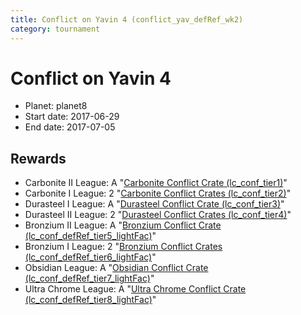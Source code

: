 ```yaml
---
title: Conflict on Yavin 4 (conflict_yav_defRef_wk2)
category: tournament
---
```

# Conflict on Yavin 4

  * Planet: planet8
  * Start date: 2017-06-29
  * End date: 2017-07-05

## Rewards

  * Carbonite II League: A "[Carbonite Conflict Crate (lc_conf_tier1)](lc_conf_tier1.html)"
  * Carbonite I League: 2 "[Carbonite Conflict Crates (lc_conf_tier2)](lc_conf_tier2.html)"
  * Durasteel I League: A "[Durasteel Conflict Crate (lc_conf_tier3)](lc_conf_tier3.html)"
  * Durasteel II League: 2 "[Durasteel Conflict Crates (lc_conf_tier4)](lc_conf_tier4.html)"
  * Bronzium II League: A "[Bronzium Conflict Crate (lc_conf_defRef_tier5_lightFac)](lc_conf_defRef_tier5_lightFac.html)"
  * Bronzium I League: 2 "[Bronzium Conflict Crates (lc_conf_defRef_tier6_lightFac)](lc_conf_defRef_tier6_lightFac.html)"
  * Obsidian League: A "[Obsidian Conflict Crate (lc_conf_defRef_tier7_lightFac)](lc_conf_defRef_tier7_lightFac.html)"
  * Ultra Chrome League: A "[Ultra Chrome Conflict Crate (lc_conf_defRef_tier8_lightFac)](lc_conf_defRef_tier8_lightFac.html)"
